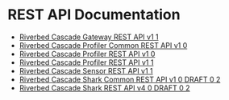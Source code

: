 REST API Documentation
======================

- [Riverbed Cascade Gateway REST API v1 1](Riverbed_Cascade_Gateway_REST_API_v1_1.html)
- [Riverbed Cascade Profiler Common REST API v1 0](Riverbed_Cascade_Profiler_Common_REST_API_v1_0.html)
- [Riverbed Cascade Profiler REST API v1 0](Riverbed_Cascade_Profiler_REST_API_v1_0.html)
- [Riverbed Cascade Profiler REST API v1 1](Riverbed_Cascade_Profiler_REST_API_v1_1.html)
- [Riverbed Cascade Sensor REST API v1 1](Riverbed_Cascade_Sensor_REST_API_v1_1.html)
- [Riverbed Cascade Shark Common REST API v1 0 DRAFT 0 2](Riverbed_Cascade_Shark_Common_REST_API_v1_0_DRAFT_0_2.html)
- [Riverbed Cascade Shark REST API v4 0 DRAFT 0 2](Riverbed_Cascade_Shark_REST_API_v4_0_DRAFT_0_2.html)
